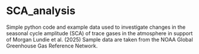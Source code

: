 # SCA_analysis
Simple python code and example data used to investigate changes in the seasonal
cycle amplitude (SCA) of trace gases in the atmosphere in support of Morgan Lundie et al. (2025)
Sample data are taken from the NOAA Global Greenhouse Gas Reference Network.
